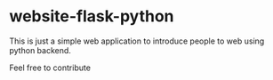 # website-flask-python
This is just a simple web application to introduce people to web using python backend.

Feel free to contribute
